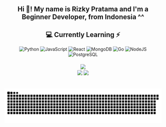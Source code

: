 <h2 align="center">Hi 👋! My name is Rizky Pratama and I'm a Beginner Developer, from Indonesia ^^</h2>

###

<div align="center">
  
## 💻 Currently Learning ⚡

![Python](https://img.shields.io/badge/python-3670A0?style=for-the-badge&logo=python&logoColor=ffdd54)
![JavaScript](https://img.shields.io/badge/javascript-%23323330.svg?style=for-the-badge&logo=javascript&logoColor=%23F7DF1E)
![React](https://img.shields.io/badge/react-%2320232a.svg?style=for-the-badge&logo=react&logoColor=%2361DAFB)
![MongoDB](https://img.shields.io/badge/MongoDB-%234ea94b.svg?style=for-the-badge&logo=mongodb&logoColor=white)
![Go](https://img.shields.io/badge/go-00ADD8.svg?style=for-the-badge&logo=go&logoColor=white)
![NodeJS](https://img.shields.io/badge/node.js-6DA55F?style=for-the-badge&logo=node.js&logoColor=white)
![PostgreSQL](https://img.shields.io/badge/postgresql-4169E1.svg?style=for-the-badge&logo=postgresql&logoColor=white)

</div>


###

<div align="center">
  <img src="https://github-readme-stats.vercel.app/api?username=Khorzyy&theme=aura&hide_border=true&include_all_commits=true&count_private=true" width="55%" /> </br>
  <img src="https://github-readme-streak-stats.herokuapp.com/?user=Khorzyy&theme=aura&hide_border=true" width="50%" />
  <img src="https://github-readme-stats.vercel.app/api/top-langs/?username=Khorzyy&theme=aura&hide_border=true&include_all_commits=true&count_private=true&layout=compact" width="36%" /> </br>
</div>

###

<br clear="both">

<picture>
      <source
    media="(prefers-color-scheme: dark)"
      srcset="https://raw.githubusercontent.com/Khorzyy/Khorzyy/output/github-contribution-grid-snake.svg"
      />
    <source
      media="(prefers-color-scheme: light)"
      srcset="https://raw.githubusercontent.com/Khorzyy/Khorzyy/output/github-contribution-grid-snake.svg"
      />
    <img
      alt="Snake"
      src="https://raw.githubusercontent.com/Khorzyy/Khorzyy/output/github-contribution-grid-snake.svg"
      />
  </picture>

###
